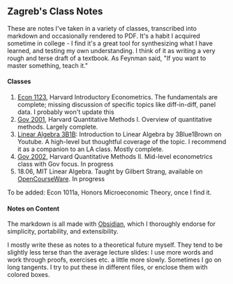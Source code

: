 ## Zagreb's Class Notes

These are notes I've taken in a variety of classes, transcribed into markdown and occasionally rendered to PDF. 
It's a habit I acquired sometime in college - I find it's a great tool for synthesizing what I have learned, and testing my own understanding. 
I think of it as writing a very rough and terse draft of a textbook.
As Feynman said, "If you want to master something, teach it."


#### Classes

1. [Econ 1123](https://github.com/zagrebmukerjee/ZagrebClassNotes/tree/master/Econ%20Notes/Econ%201123%20Notes), Harvard Introductory Econometrics. The fundamentals are complete; missing discussion of specific topics like diff-in-diff, panel data. I probably won't update this
2. [Gov 2001](https://github.com/zagrebmukerjee/ZagrebClassNotes/tree/master/Stats%20Notes/Gov%202001%20Notes), Harvard Quantitative Methods I. Overview of quantitative methods. Largely complete. 
3. [Linear Algebra 3B1B](https://github.com/zagrebmukerjee/ZagrebClassNotes/tree/master/Math%20Notes/Linear%20Algebra%203B1B%20Notes): Introduction to Linear Algebra by 3Blue1Brown on Youtube. A high-level but thoughtful coverage of the topic. I recommend it as a companion to an LA class. Mostly complete.
4. [Gov 2002](https://github.com/zagrebmukerjee/ZagrebClassNotes/tree/master/Stats%20Notes/Gov%202002%20Notes), Harvard Quantitative Methods II. Mid-level econometrics class with Gov focus. In progress
5. 18.06, MIT Linear Algebra. Taught by Gilbert Strang, available on [OpenCourseWare](https://ocw.mit.edu/courses/18-06-linear-algebra-spring-2010/). In progress

To be added: Econ 1011a, Honors Microeconomic Theory, once I find it.

#### Notes on Content

The markdown is all made with [Obsidian](obsidian.md), which I thoroughly endorse for simplicity, portability, and extensibility. 

I mostly write these as notes to a theoretical future myself. They tend to be slightly less terse than the average lecture slides: 
I use more words and work through proofs, exercises etc. a little more slowly. Sometimes I go on long tangents. I try to put these in different
files, or enclose them with colored boxes. 
